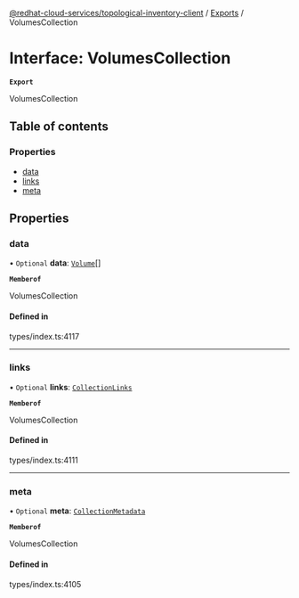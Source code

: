 [@redhat-cloud-services/topological-inventory-client](../README.md) / [Exports](../modules.md) / VolumesCollection

# Interface: VolumesCollection

**`Export`**

VolumesCollection

## Table of contents

### Properties

- [data](VolumesCollection.md#data)
- [links](VolumesCollection.md#links)
- [meta](VolumesCollection.md#meta)

## Properties

### data

• `Optional` **data**: [`Volume`](Volume.md)[]

**`Memberof`**

VolumesCollection

#### Defined in

types/index.ts:4117

___

### links

• `Optional` **links**: [`CollectionLinks`](CollectionLinks.md)

**`Memberof`**

VolumesCollection

#### Defined in

types/index.ts:4111

___

### meta

• `Optional` **meta**: [`CollectionMetadata`](CollectionMetadata.md)

**`Memberof`**

VolumesCollection

#### Defined in

types/index.ts:4105
